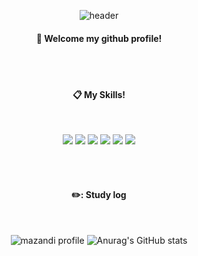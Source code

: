 <div align="center">
  
  ![header](https://capsule-render.vercel.app/api?type=cylinder&color=000000&height=150&section=header&text=KangMinLim&fontColor=ffffff&fontSize=70&animation=fadeIn&fontAlignY=55&desc=%20&descAlignY=62&descAlign=62)

#### :wave: Welcome my github profile!

  <br/>
  <br/>

#### :clipboard: My Skills!

  <br/>
<p>  
  <img src="https://img.shields.io/badge/Python-3776AB?style=flat-square&logo=Python&logoColor=FFFFFF"/>
  <img src="https://img.shields.io/badge/Pytorch-EE4C2C?style=flat-square&logo=Pytorch&logoColor=FFFFFF"/>
  <img src="https://img.shields.io/badge/Tensorflow-FF6F00?style=flat-square&logo=Tensorflow&logoColor=FFFFFF"/>
  <img src="https://img.shields.io/badge/GitHub-181717?style=flat-square&logo=GitHub&logoColor=FFFFFF"/>
  <img src="https://img.shields.io/badge/Docker-2496ED?style=flat-square&logo=Docker&logoColor=FFFFFF"/>
  <img src="https://img.shields.io/badge/Ubuntu-E95420?style=flat-square&logo=Ubuntu&logoColor=FFFFFF"/>


</p>
  <br/>
  <br/>

#### ✏️: Study log

  <br/>

![mazandi profile](http://mazandi.herokuapp.com/api?handle=kmlim0893&theme=warm)
![Anurag's GitHub stats](https://github-readme-stats.vercel.app/api?username=KangminLim&show_icons=true&theme=radical)

     
</div>

